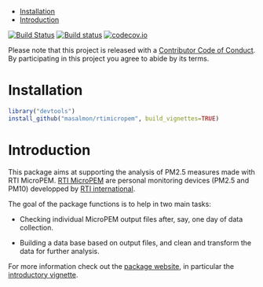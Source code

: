-   [Installation](#installation)
-   [Introduction](#introduction)

[![Build Status](https://travis-ci.org/maelle/rtimicropem.svg?branch=master)](https://travis-ci.org/maelle/rtimicropem) [![Build status](https://ci.appveyor.com/api/projects/status/dfp77q03989j90fw?svg=true)](https://ci.appveyor.com/project/masalmon/rtimicropem) [![codecov.io](https://codecov.io/github/maelle/rtimicropem/coverage.svg?branch=master)](https://codecov.io/github/maelle/rtimicropem?branch=master)

Please note that this project is released with a [Contributor Code of Conduct](https://github.com/masalmon/rtimicropem/blob/master/CONDUCT.md). By participating in this project you agree to abide by its terms.

Installation
============

``` r
library("devtools")
install_github("masalmon/rtimicropem", build_vignettes=TRUE)
```

Introduction
============

This package aims at supporting the analysis of PM2.5 measures made with RTI MicroPEM. [RTI MicroPEM](https://www.rti.org/sites/default/files/brochures/rti_micropem.pdf) are personal monitoring devices (PM2.5 and PM10) developped by [RTI international](https://www.rti.org/).

The goal of the package functions is to help in two main tasks:

-   Checking individual MicroPEM output files after, say, one day of data collection.

-   Building a data base based on output files, and clean and transform the data for further analysis.

For more information check out the [package website](http://www.masalmon.eu/rtimicropem), in particular the [introductory vignette](http://www.masalmon.eu/rtimicropem/articles/vignette_ammon.html).

